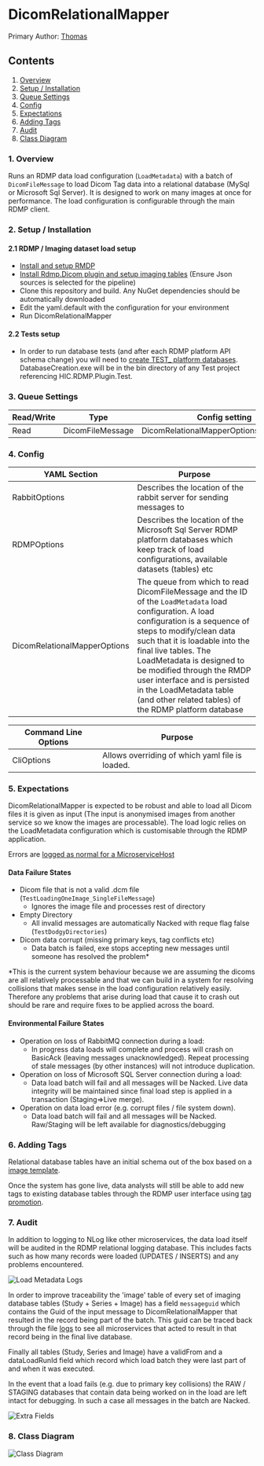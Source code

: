 # DicomRelationalMapper

Primary Author: [Thomas](https://github.com/tznind)

## Contents

1.  [Overview](#1-overview)
2.  [Setup / Installation](#2-setup--installation)
3.  [Queue Settings](#3-queue-settings)
4.  [Config](#4-config)
5.  [Expectations](#5-expectations)
6.  [Adding Tags](#6-adding-tags)
7.  [Audit](#7-audit)
8.  [Class Diagram](#8-class-diagram)

### 1. Overview

Runs an RDMP data load configuration (`LoadMetadata`) with a batch of `DicomFileMessage` to load Dicom Tag data into a relational database (MySql or Microsoft Sql Server). It is designed to work on many images at once for performance. The load configuration is configurable through the main RDMP client.

### 2. Setup / Installation

#### 2.1 RDMP / Imaging dataset load setup

-   [Install and setup RMDP](https://github.com/HicServices/RDMP#install)
-   [Install Rdmp.Dicom plugin and setup imaging tables](https://github.com/HicServices/RdmpDicom/tree/develop#using-plugin) (Ensure Json sources is selected for the pipeline)
-   Clone this repository and build. Any NuGet dependencies should be automatically downloaded
-   Edit the yaml.default with the configuration for your environment
-   Run DicomRelationalMapper

#### 2.2 Tests setup

-   In order to run database tests (and after each RDMP platform API schema change) you will need to [create TEST\_ platform databases](https://github.com/HicServices/RDMP/blob/master/Documentation/CodeTutorials/Tests.md). DatabaseCreation.exe will be in the bin directory of any Test project referencing HIC.RDMP.Plugin.Test.

### 3. Queue Settings

| Read/Write | Type             | Config setting                         |
| ---------- | ---------------- | -------------------------------------- |
| Read       | DicomFileMessage | DicomRelationalMapperOptions.QueueName |

### 4. Config

| YAML Section                 | Purpose                                                                                                                                                                                                                                                                                                                                                                                                  |
| ---------------------------- | -------------------------------------------------------------------------------------------------------------------------------------------------------------------------------------------------------------------------------------------------------------------------------------------------------------------------------------------------------------------------------------------------------- |
| RabbitOptions                | Describes the location of the rabbit server for sending messages to                                                                                                                                                                                                                                                                                                                                      |
| RDMPOptions                  | Describes the location of the Microsoft Sql Server RDMP platform databases which keep track of load configurations, available datasets (tables) etc                                                                                                                                                                                                                                                      |
| DicomRelationalMapperOptions | The queue from which to read DicomFileMessage and the ID of the `LoadMetadata` load configuration. A load configuration is a sequence of steps to modify/clean data such that it is loadable into the final live tables. The LoadMetadata is designed to be modified through the RMDP user interface and is persisted in the LoadMetadata table (and other related tables) of the RDMP platform database |

| Command Line Options | Purpose                                         |
| -------------------- | ----------------------------------------------- |
| CliOptions           | Allows overriding of which yaml file is loaded. |

### 5. Expectations

DicomRelationalMapper is expected to be robust and able to load all Dicom files it is given as input (The input is anonymised images from another service so we know the images are processable). The load logic relies on the LoadMetadata configuration which is customisable through the RDMP application.

Errors are [logged as normal for a MicroserviceHost](../../common/Smi.Common/README.md#logging)

#### Data Failure States

-   Dicom file that is not a valid .dcm file (`TestLoadingOneImage_SingleFileMessage`)
    -   Ignores the image file and processes rest of directory
-   Empty Directory
    -   All invalid messages are automatically Nacked with reque flag false (`TestDodgyDirectories`)
-   Dicom data corrupt (missing primary keys, tag conflicts etc)
    -   Data batch is failed, exe stops accepting new messages until someone has resolved the problem\*

\*This is the current system behaviour because we are assuming the dicoms are all relatively processable and that we can build in a system for resolving collisions that makes sense in the load configuration relatively easily. Therefore any problems that arise during load that cause it to crash out should be rare and require fixes to be applied across the board.

#### Environmental Failure States

-   Operation on loss of RabbitMQ connection during a load:
    -   In progress data loads will complete and process will crash on BasicAck (leaving messages unacknowledged). Repeat processing of stale messages (by other instances) will not introduce duplication.
-   Operation on loss of Microsoft SQL Server connection during a load:
    -   Data load batch will fail and all messages will be Nacked. Live data integrity will be maintained since final load step is applied in a transaction (Staging=>Live merge).
-   Operation on data load error (e.g. corrupt files / file system down).
    -   Data load batch will fail and all messages will be Nacked. Raw/Staging will be left available for diagnostics/debugging

### 6. Adding Tags

Relational database tables have an initial schema out of the box based on a [image template](https://github.com/HicServices/RdmpDicom/blob/develop/Documentation/DataLoad.md#Image-Tables).

Once the system has gone live, data analysts will still be able to add new tags to existing database tables through the RDMP user interface using [tag promotion](https://github.com/HicServices/RdmpDicom/blob/develop/Documentation/DataLoad.md#Image-Tables).

### 7. Audit

In addition to logging to NLog like other microservices, the data load itself will be audited in the RDMP relational logging database. This includes facts such as how many records were loaded (UPDATES / INSERTS) and any problems encountered.

![Load Metadata Logs](Images/LoadMetadataLogst.png)

In order to improve traceability the 'image' table of every set of imaging database tables (Study + Series + Image) has a field `messageguid` which contains the Guid of the input message to DicomRelationalMapper that resulted in the record being part of the batch. This guid can be traced back through the file [logs](../Microservices.Common/README.md#logging) to see all microservices that acted to result in that record being in the final live database.

Finally all tables (Study, Series and Image) have a validFrom and a dataLoadRunId field which record which load batch they were last part of and when it was executed.

In the event that a load fails (e.g. due to primary key collisions) the RAW / STAGING databases that contain data being worked on in the load are left intact for debugging. In such a case all messages in the batch are Nacked.

![Extra Fields](Images/LoadBubbles.png)

### 8. Class Diagram

![Class Diagram](./Images/ClassDiagram.png)
